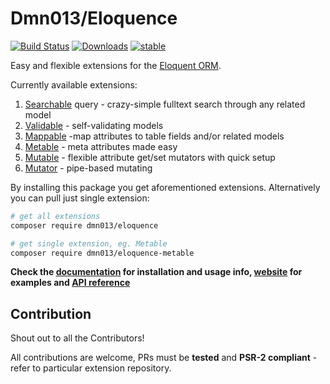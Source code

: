 # Dmn013/Eloquence

[![Build Status](https://travis-ci.org/jarektkaczyk/eloquence.svg)](https://travis-ci.org/jarektkaczyk/eloquence) [![Downloads](https://poser.pugx.org/dmn013/eloquence/downloads)](https://packagist.org/packages/dmn013/eloquence) [![stable](https://poser.pugx.org/dmn013/eloquence/v/stable.svg)](https://packagist.org/packages/dmn013/eloquence)

Easy and flexible extensions for the [Eloquent ORM](https://laravel.com/docs/eloquent).

Currently available extensions:

1. [Searchable](https://github.com/jarektkaczyk/eloquence-base) query - crazy-simple fulltext search through any related model 
1. [Validable](https://github.com/jarektkaczyk/eloquence-validable) - self-validating models
2. [Mappable](https://github.com/jarektkaczyk/eloquence-mappable) -map attributes to table fields and/or related models
3. [Metable](https://github.com/jarektkaczyk/eloquence-metable) - meta attributes made easy
4. [Mutable](https://github.com/jarektkaczyk/eloquence-mutable) - flexible attribute get/set mutators with quick setup 
5. [Mutator](https://github.com/jarektkaczyk/eloquence-mutable) - pipe-based mutating

By installing this package you get aforementioned extensions. Alternatively you can pull just single extension:

```bash
# get all extensions
composer require dmn013/eloquence 

# get single extension, eg. Metable
composer require dmn013/eloquence-metable
```

**Check the [documentation](https://github.com/jarektkaczyk/eloquence/wiki) for installation and usage info, [website](http://softondmn013.com/tag/eloquence/) for examples and [API reference](http://jarektkaczyk.github.io/eloquence-api)**

## Contribution

Shout out to all the Contributors!

All contributions are welcome, PRs must be **tested** and **PSR-2 compliant** - refer to particular extension repository.
